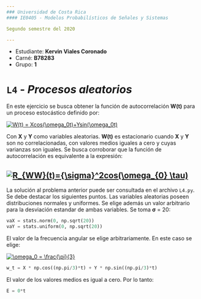 ```yaml
---
### Universidad de Costa Rica
#### IE0405 - Modelos Probabilísticos de Señales y Sistemas

Segundo semestre del 2020

---
```

* Estudiante: **Kervin Viales Coronado**
* Carné: **B78283**
* Grupo: **1**

# `L4` - *Procesos aleatorios*

En este ejercicio se busca obtener la función de autocorrelación **W(t)** para un proceso estocástico definido por:

<a href="https://www.codecogs.com/eqnedit.php?latex=W(t)&space;=&space;Xcos(\omega_0t)&plus;Ysin(\omega_0t)" target="_blank"><img src="https://latex.codecogs.com/gif.latex?W(t)&space;=&space;Xcos(\omega_0t)&plus;Ysin(\omega_0t)" title="W(t) = Xcos(\omega_0t)+Ysin(\omega_0t)" /></a>

Con **X** y **Y** como variables aleatorias. **W(t)** es estacionario cuando **X** y **Y** son no correlacionadas, con valores medios iguales a cero y cuyas varianzas son iguales. Se busca corroborar que la función de autocorrelación es equivalente a la expresión:

<a href="https://www.codecogs.com/eqnedit.php?latex=R_{WW}(t)={\sigma}^2cos(\omega_{0}&space;\tau)" target="_blank"><img src="https://latex.codecogs.com/gif.latex?R_{WW}(t)={\sigma}^2cos(\omega_{0}&space;\tau)" title="R_{WW}(t)={\sigma}^2cos(\omega_{0} \tau)" /></a>
---

La solución al problema anterior puede ser consultada en el archivo `L4.py`. Se debe destacar los siguientes puntos.
Las variables aleatorias poseen distribuciones normales y uniformes. Se elige además un valor arbitrario para la desviación estandar de ambas variables. Se toma **σ** = 20:
```python
vaX = stats.norm(0, np.sqrt(20))
vaY = stats.uniform(0, np.sqrt(20))
```
El valor de la frecuencia angular se elige arbitrariamente. En este caso se elige:

<a href="https://www.codecogs.com/eqnedit.php?latex=\omega_0&space;=&space;\frac{\pi}{3}" target="_blank"><img src="https://latex.codecogs.com/gif.latex?\omega_0&space;=&space;\frac{\pi}{3}" title="\omega_0 = \frac{\pi}{3}" /></a>
```python
w_t = X * np.cos((np.pi/3)*t) + Y * np.sin((np.pi/3)*t)
```
El valor de los valores medios es igual a cero. Por lo tanto: 
```python
E = 0*t
```
